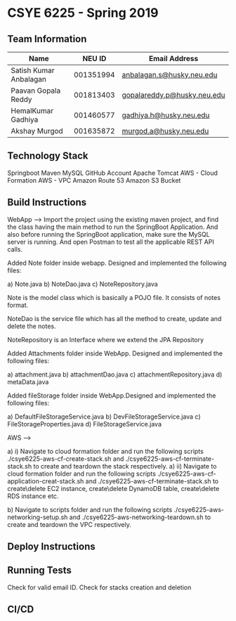 # CSYE 6225 - Spring 2019

## Team Information

| Name | NEU ID | Email Address |
| --- | --- | --- |
| Satish Kumar Anbalagan| 001351994| anbalagan.s@husky.neu.edu|
| Paavan Gopala Reddy| 001813403| gopalareddy.p@husky.neu.edu|
| HemalKumar Gadhiya|001460577 |gadhiya.h@husky.neu.edu|
| Akshay Murgod|001635872 |murgod.a@husky.neu.edu |


## Technology Stack
Springboot
Maven
MySQL
GitHub Account
Apache Tomcat
AWS - Cloud Formation
AWS - VPC
Amazon Route 53
Amazon S3 Bucket

## Build Instructions
WebApp --> Import the project using the existing maven project, and find the class having the main method to run the SpringBoot Application. And also before running the SpringBoot application, make sure the MySQL server is running. And open Postman to test all the applicable REST API calls.

Added Note folder inside webapp. Designed and implemented the following files:

a) Note.java
b) NoteDao.java
c) NoteRepository.java

Note is the model class which is basically a POJO file. It consists of notes format.

NoteDao is the service file which has all the method to create, update and delete the notes.

NoteRepository is an Interface where we extend the JPA Repository

Added Attachments folder inside WebApp. Designed and implemented the following files:

a) attachment.java
b) attachmentDao.java
c) attachmentRepository.java
d) metaData.java

Added fileStorage folder inside WebApp.Designed and implemented the following files:

a) DefaultFileStorageService.java
b) DevFileStorageService.java
c) FileStorageProperties.java
d) FileStorageService.java

AWS -->

a) i) Navigate to cloud formation folder and run the following scripts ./csye6225-aws-cf-create-stack.sh and ./csye6225-aws-cf-terminate-stack.sh to create and teardown the stack respectively.
a) ii) Navigate to cloud formation folder and run the following scripts ./csye6225-aws-cf-application-creat-stack.sh and ./csye6225-aws-cf-terminate-stack.sh to create\delete EC2 instance, create\delete DynamoDB table, create\delete RDS instance etc. 

b) Navigate to scripts folder and run the following scripts ./csye6225-aws-networking-setup.sh and ./csye6225-aws-networking-teardown.sh to create and teardown the VPC respectively.


## Deploy Instructions


## Running Tests
Check for valid email ID.
Check for stacks creation and deletion

## CI/CD


